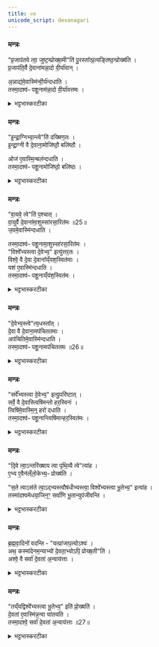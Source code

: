 ```yaml
---
title: ०७
unicode_script: devanagari
---
```


### मन्त्रः
"प्र॒जाप॑तये त्वा॒ जुष्ट॒म्प्रोख्षा॒मी"ति॑ पु॒रस्ता᳚त्प्र॒त्यङ्तिष्ठ॒न्प्रोख्ष॑ति ।  
प्र॒जाप॑ति॒र्वै दे॒वाना॑मन्ना॒दो वी॒र्या॑वान् ।  

अ॒न्नाद्य॑मे॒वास्मि॑न्वी॒र्य॑न्दधाति ।  
तस्मा॒दश्व॑ᳶ पशू॒नाम॑न्ना॒दो वी॒र्या॑वत्तमः ।  
<details><summary>भट्टभास्करटीका</summary>

1अथाध्वर्युः अश्वाभिमुखस्तिष्ठन् अनुदिशं अश्वं प्रोक्षति - प्रजापतये त्वेत्यादिभिः ॥ देवानां मध्ये प्रजापतिः अन्नादः वीर्यावांश्च तस्मादनेन प्रोक्षणेन अन्नादनसामर्थ्यं वीर्यं च अस्मिन् अश्वे दधाति । तस्मात् पशूनां मध्ये अश्वोऽन्नादः वीर्यावत्तमश्च । 'अन्येषामपि' इति दीर्घत्वम् । एवं देगन्तरेषु योज्यम् ॥
</details>

### मन्त्रः
"इ॒न्द्रा॒ग्निभ्या॒न्त्वे"ति॑ दख्षिण॒तः ।  
इ॒न्द्रा॒ग्नी वै दे॒वाना॒मोजि॑ष्ठौ॒ बलि॑ष्ठौ ।  

ओज॑ ए॒वास्मि॒न्बल॑न्दधाति ।  
तस्मा॒दश्व॑ᳶ पशू॒नामोजि॑ष्ठो॒ बलि॑ष्ठः ।  
<details><summary>भट्टभास्करटीका</summary>

2ओजिष्ठौ बलिष्ठाविति ॥ ओजस्वितमौ बलवत्तमौ च । 'विन्मतोर्लुक्' इति इष्ठनि लोपे 'टेः' इति टिलोपः ॥
</details>

### मन्त्रः
"वा॒यवे॒ त्वे"ति॑ प॒श्चात् ।  
वा॒युर्वै दे॒वाना॑मा॒शुस्सा॑रसा॒रित॑मः ॥25॥  
ज॒वमे॒वास्मि॑न्दधाति ।  

तस्मा॒दश्व॑ᳶ पशू॒नामा॒शुस्सा॑रसा॒रित॑मः ।  
"विश्वे᳚भ्यस्त्वा दे॒वेभ्य॒" इत्यु॑त्तर॒तः ।  
विश्वे॒ वै दे॒वा दे॒वाना᳚य्ँयश॒स्वित॑माः ।  
यश॑ ए॒वास्मि॑न्दधाति ।  
तस्मा॒दश्व॑ᳶ पशू॒नाय्ँय॑श॒स्वित॑मः ।  
<details><summary>भट्टभास्करटीका</summary>

3-4आशुः शीघ्रः सारसारितमः अतिशयेन सारिः उत्कर्षगामी ॥
</details>

### मन्त्रः
"दे॒वेभ्य॒स्त्वे"त्य॒धस्ता᳚त् ।  
दे॒वा वै दे॒वाना॒मप॑चिततमाः ।  
अप॑चितिमे॒वास्मि॑न्दधाति ।  
तस्मा॒दश्व॑ᳶ पशू॒नामप॑चिततमः ॥26॥  

<details><summary>भट्टभास्करटीका</summary>

5अपचिततमाः पूजिततमाः ॥
</details>

### मन्त्रः
"सर्वे᳚भ्यस्त्वा दे॒वेभ्य॒" इत्यु॒परि॑ष्टात् ।  
सर्वे॒ वै दे॒वास्त्विषि॑मन्तो हर॒स्विनः॑ ।   
त्विषि॑मे॒वास्मि॒न्॒ हरो॑ दधाति ।  
तस्मा॒दश्व॑ᳶ पशू॒नान्त्विषि॑मान्हर॒स्वित॑मः ।  

<details><summary>भट्टभास्करटीका</summary>

6त्विषिमन्तः दीप्तिमन्तः । हरस्विनः प्रकाशवन्तः ॥
</details>

### मन्त्रः
"दि॒वे त्वा॒ऽन्तरि॑ख्षाय त्वा पृथि॒व्यै त्वे"त्या॑ह ।  
ए॒भ्य ए॒वैन॑ल्ँलो॒केभ्य॒ᳶ प्रोख्ष॑ति ।  

"स॒ते त्वाऽस॑ते त्वा॒ऽद्भ्यस्त्वौष॑धीभ्यस्त्वा॒ विश्वे᳚भ्यस्त्वा भू॒तेभ्य॒" इत्या॑ह ।  
तस्मा॑दश्वमेधया॒जिन॒ꣳ॒ सर्वा॑णि भू॒तान्युप॑जीवन्ति ।  
<details><summary>भट्टभास्करटीका</summary>

7दिवे त्वेत्यादिना शेषावयवप्रोक्षणम् ॥
</details>

### मन्त्रः
ब्र॒ह्म॒वा॒दिनो॑ वदन्ति -
"यत्प्रा॑जाप॒त्योऽश्वः॑ ।  
अथ॒ कस्मा॑देनम॒न्याभ्यो॑ दे॒वता॒भ्योऽपि॒ प्रोख्ष॒ती"ति॑ ।  
अश्वे॒ वै सर्वा॑ दे॒वता॑ अ॒न्वाय॑त्ताः ।  

<details><summary>भट्टभास्करटीका</summary>

8ब्रह्मवादिन इति ॥ अन्वायत्ताः अन्ववस्थिताः सर्वाः देवताः अश्वे, तस्मात् अन्याभ्योऽपि प्रजापतिव्यतिरिक्ताभ्योऽपि प्रोक्ष्यतेऽश्वः । 'श्वीदितो निष्ठायाम्' इतीट्प्रतिषेधः ।  
</details>

### मन्त्रः
"तय्ँयद्विश्वे᳚भ्यस्त्वा भू॒तेभ्य॒" इति॑ प्रो॒ख्षति॑ ।  
दे॒वता॑ ए॒वास्मि॑न्न॒न्वा या॑तयति ।  
तस्मा॒दश्वे॒ सर्वा॑ दे॒वता॑ अ॒न्वाय॑त्ताः ॥27॥  

<details><summary>भट्टभास्करटीका</summary>

के पुनरश्वे सर्वा देवताः अन्वाहिता इत्याह - तं यदिति । विश्वेभ्यस्त्वा भूतेभ्य इति प्रोक्षेत् । तेन सर्वा देवताः अश्वे अन्वायातयति, तस्माद्बूमो अश्वे सर्वा देवता अन्वायत्ता इति ॥


इति तैत्तिरीयब्राह्मणे तृतीये अष्टमे अश्वमेधे सप्तमोऽनुवाकः ॥  

</details>

